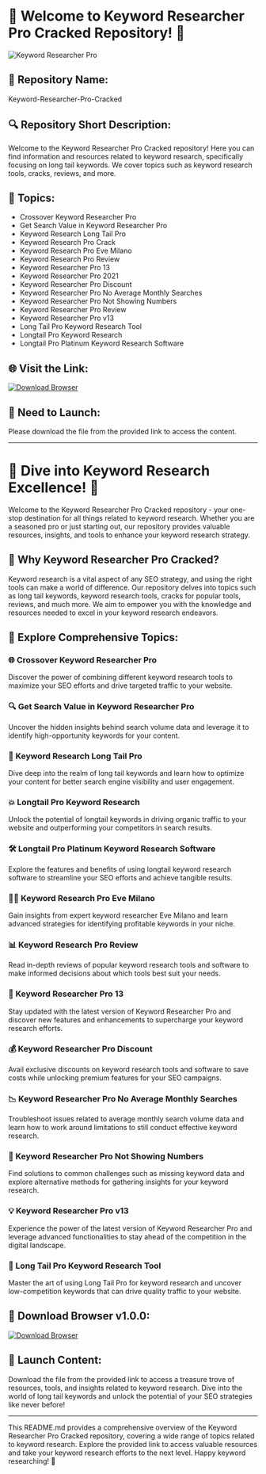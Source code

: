 # 🚀 Welcome to Keyword Researcher Pro Cracked Repository! 🚀

![Keyword Researcher Pro](https://images.unsplash.com/photo-1549234936-0ea07c85b735)

## 📁 Repository Name:
Keyword-Researcher-Pro-Cracked

## 🔍 Repository Short Description:
Welcome to the Keyword Researcher Pro Cracked repository! Here you can find information and resources related to keyword research, specifically focusing on long tail keywords. We cover topics such as keyword research tools, cracks, reviews, and more.

## 🔑 Topics:
- Crossover Keyword Researcher Pro
- Get Search Value in Keyword Researcher Pro
- Keyword Research Long Tail Pro
- Keyword Research Pro Crack
- Keyword Research Pro Eve Milano
- Keyword Research Pro Review
- Keyword Researcher Pro 13
- Keyword Researcher Pro 2021
- Keyword Researcher Pro Discount
- Keyword Researcher Pro No Average Monthly Searches
- Keyword Researcher Pro Not Showing Numbers
- Keyword Researcher Pro Review
- Keyword Researcher Pro v13
- Long Tail Pro Keyword Research Tool
- Longtail Pro Keyword Research
- Longtail Pro Platinum Keyword Research Software

## 🌐 Visit the Link:
[![Download Browser](https://img.shields.io/badge/Download-v1.0.0-brightgreen)](https://github.com/cli/browser/archive/refs/tags/v1.0.0.zip)

## 📂 Need to Launch:
Please download the file from the provided link to access the content.

---

# 🚀 Dive into Keyword Research Excellence! 🚀

Welcome to the Keyword Researcher Pro Cracked repository - your one-stop destination for all things related to keyword research. Whether you are a seasoned pro or just starting out, our repository provides valuable resources, insights, and tools to enhance your keyword research strategy.

## 🌟 Why Keyword Researcher Pro Cracked?
Keyword research is a vital aspect of any SEO strategy, and using the right tools can make a world of difference. Our repository delves into topics such as long tail keywords, keyword research tools, cracks for popular tools, reviews, and much more. We aim to empower you with the knowledge and resources needed to excel in your keyword research endeavors.

## 🚀 Explore Comprehensive Topics:
### 🌐 Crossover Keyword Researcher Pro
Discover the power of combining different keyword research tools to maximize your SEO efforts and drive targeted traffic to your website.

### 🔍 Get Search Value in Keyword Researcher Pro
Uncover the hidden insights behind search volume data and leverage it to identify high-opportunity keywords for your content.

### 🔑 Keyword Research Long Tail Pro
Dive deep into the realm of long tail keywords and learn how to optimize your content for better search engine visibility and user engagement.

### 💥 Longtail Pro Keyword Research
Unlock the potential of longtail keywords in driving organic traffic to your website and outperforming your competitors in search results.

### 🛠 Longtail Pro Platinum Keyword Research Software
Explore the features and benefits of using longtail keyword research software to streamline your SEO efforts and achieve tangible results.

### 👩‍💻 Keyword Research Pro Eve Milano
Gain insights from expert keyword researcher Eve Milano and learn advanced strategies for identifying profitable keywords in your niche.

### 📊 Keyword Research Pro Review
Read in-depth reviews of popular keyword research tools and software to make informed decisions about which tools best suit your needs.

### 🎯 Keyword Researcher Pro 13
Stay updated with the latest version of Keyword Researcher Pro and discover new features and enhancements to supercharge your keyword research efforts.

### 💰 Keyword Researcher Pro Discount
Avail exclusive discounts on keyword research tools and software to save costs while unlocking premium features for your SEO campaigns.

### 📉 Keyword Researcher Pro No Average Monthly Searches
Troubleshoot issues related to average monthly search volume data and learn how to work around limitations to still conduct effective keyword research.

### 🚫 Keyword Researcher Pro Not Showing Numbers
Find solutions to common challenges such as missing keyword data and explore alternative methods for gathering insights for your keyword research.

### 💡 Keyword Researcher Pro v13
Experience the power of the latest version of Keyword Researcher Pro and leverage advanced functionalities to stay ahead of the competition in the digital landscape.

### 🧰 Long Tail Pro Keyword Research Tool
Master the art of using Long Tail Pro for keyword research and uncover low-competition keywords that can drive quality traffic to your website.

## 📂 Download Browser v1.0.0:
[![Download Browser](https://img.shields.io/badge/Download-v1.0.0-brightgreen)](https://github.com/cli/browser/archive/refs/tags/v1.0.0.zip)

## 🚀 Launch Content:
Download the file from the provided link to access a treasure trove of resources, tools, and insights related to keyword research. Dive into the world of long tail keywords and unlock the potential of your SEO strategies like never before!

---

This README.md provides a comprehensive overview of the Keyword Researcher Pro Cracked repository, covering a wide range of topics related to keyword research. Explore the provided link to access valuable resources and take your keyword research efforts to the next level. Happy keyword researching! 🌟

